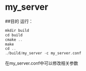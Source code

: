# my_server
##目的
运行：
```c++
mkdir build 
cd build
cmake .. 
make
cd .. 
./build/my_server -c my_server.conf
```
在my_server.conf中可以修改相关参数

